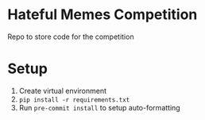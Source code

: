 # Hateful Memes Competition

Repo to store code for the competition

# Setup

1. Create virtual environment
2. `pip install -r requirements.txt`
3. Run `pre-commit install` to setup auto-formatting

